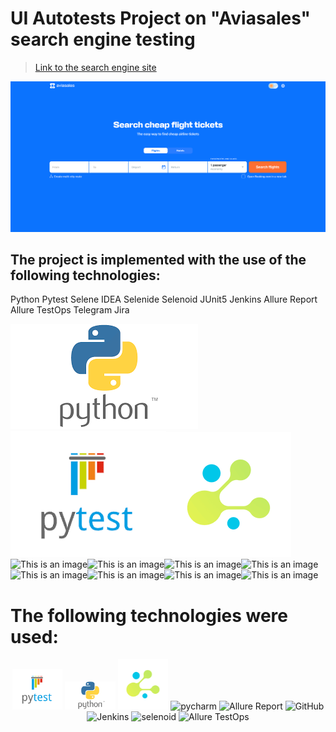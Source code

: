 # UI Autotests Project on "Aviasales" search engine testing
> <a target="_blank" href="https://www.aviasales.com/">Link to the search engine site</a>

![This is an image](media/Aviasales_homepage.png)

## The project is implemented with the use of the following technologies:
Python Pytest Selene IDEA Selenide Selenoid JUnit5 Jenkins Allure Report Allure TestOps Telegram Jira

![This is an image](media/python.png)![This is an image](media/pytest.png)![This is an image](media/selene.png)![This is an image](/design/icons/Selenide.png)![This is an image](/design/icons/Selenoid.png)![This is an image](/design/icons/JUnit5.png)![This is an image](/design/icons/Jenkins.png)![This is an image](/design/icons/Allure_Report.png)![This is an image](/design/icons/AllureTestOps.png)![This is an image](/design/icons/Telegram.png)![This is an image](/design/icons/Jira.png)
<a name="technologies"></a>
# The following technologies were used:
<p align="center">
<img width="16%" title="pytest" src="media/pytest.png">
<img width="16%" title="python" src="media/python.png">
<img width="16%" title="selene" src="media/selene.png">
<img width="16%" title="pycharm" src="media/pycharm.png">
<img width="16%" title="Allure Report" src="media/allure.svg">
<img width="16%" title="GitHub" src="media/github.svg">
<img width="16%" title="Jenkins" src="media/jenkins.svg">
<img width="16%" title="selenoid" src="media/selenoid.svg">
<img width="15%" title="Allure TestOps" src="media/allure testops.svg">
</p>
